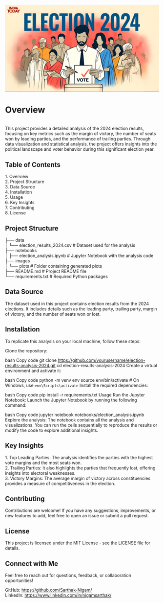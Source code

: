 ![Election Results](https://github.com/Sarthak-Nigam/Election-Result-Data-Analysis/blob/main/election-pic.jpeg "Election Results 2024")


<h1>Overview</h1> <br>
This project provides a detailed analysis of the 2024 election results, focusing on key metrics such as the margin of victory, the number of seats won by leading parties, and the performance of trailing parties. Through data visualization and statistical analysis, the project offers insights into the political landscape and voter behavior during this significant election year.

<h2>Table of Contents</h2>
1. Overview <br>
2. Project Structure <br>
3. Data Source <br>
4. Installation <br>
5. Usage <br>
6. Key Insights <br>
7. Contributing <br>
8. License <br>

<h2>Project Structure</h2>
├── data<br>
│   └── election_results_2024.csv  # Dataset used for the analysis<br>
├── notebooks<br>
│   ├── election_analysis.ipynb    # Jupyter Notebook with the analysis code<br>
├── images<br>
│   └── plots                      # Folder containing generated plots<br>
├── README.md                      # Project README file<br>
└── requirements.txt               # Required Python packages<br>

<h2>Data Source</h2>
The dataset used in this project contains election results from the 2024 elections. It includes details such as the leading party, trailing party, margin of victory, and the number of seats won or lost.

<h2>Installation</h2>
To replicate this analysis on your local machine, follow these steps:

Clone the repository:

bash
Copy code
git clone https://github.com/yourusername/election-results-analysis-2024.git
cd election-results-analysis-2024
Create a virtual environment and activate it:

bash
Copy code
python -m venv env
source env/bin/activate  # On Windows, use `env\Scripts\activate`
Install the required dependencies:

bash
Copy code
pip install -r requirements.txt
Usage
Run the Jupyter Notebook:
Launch the Jupyter Notebook by running the following command:

bash
Copy code
jupyter notebook notebooks/election_analysis.ipynb
Explore the analysis:
The notebook contains all the analysis and visualizations. You can run the cells sequentially to reproduce the results or modify the code to explore additional insights.

<h2>Key Insights</h2>
1. Top Leading Parties: The analysis identifies the parties with the highest vote margins and the most seats won.<br>
2. Trailing Parties: It also highlights the parties that frequently lost, offering insights into electoral weaknesses.<br>
3. Victory Margins: The average margin of victory across constituencies provides a measure of competitiveness in the election.<br>

<h2>Contributing</h2>
Contributions are welcome! If you have any suggestions, improvements, or new features to add, feel free to open an issue or submit a pull request.

<h2>License</h2>
This project is licensed under the MIT License - see the LICENSE file for details.

<h2>Connect with Me</h2>
Feel free to reach out for questions, feedback, or collaboration opportunities!

GitHub: https://github.com/Sarthak-Nigam/  <br>
LinkedIn: https://www.linkedin.com/in/nigamsarthak/
